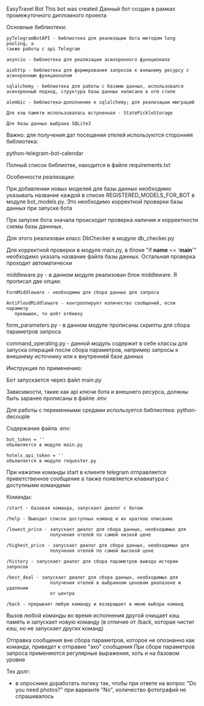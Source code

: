 EasyTravel Bot
This bot was created
Данный бот создан в рамках промежуточного дипломного проекта

Основные библиотеки: 

    pyTelegramBotAPI - библиотека для реализации бота методом long pooling, а 
    также работы с api Telegram
    
    asyncio - библиотека для реализации асинхронного функционала
    
    aiohttp - библиотека для формирования запросов к внешнему ресурсу с 
    асинхронным функционалом
    
    sqlalchemy - библиотека для работы с базами данных, использовался 
    асинхронный подход, структура базы данных написана в orm стиле
    
    alembic - библиотека-дополнение к sqlalchemy; для реализации миграций
    
    Для кэш памяти использовалась встроенная - StatePickleStorage
    
    Для базы данных выбрана SQLite3 

Важно: для получения дат посещения отелей используются сторонняя библиотека:

python-telegram-bot-calendar

Полный список библиотек, находится в файле requirements.txt

Особенности реализации:

При добавлении новых моделей для базы данных необходимо указывать название 
каждой в списке REGISTERED_MODELS_FOR_BOT в модуле bot_models.py.
Это необходимо корректной проверки базы данных при запуске бота

При запуске бота значала происходит проверка наличия и корректности схемы 
базы даннных.

Для этого реализован класс DbChecker в модуле db_checker.py

Для корректной проверки в модуле main.py, в блоке "if __name__ == '__main__'"
необходимо указать название файла базы данных. Остальная проверка проходит 
автоматически

middleware.py - в данном модуле реализован блок middleware. Я прописал две 
опции: 

    FormMiddleware - необходима для сбора данных для запроса 

    AntiFloodMiddleware - контроллирует количество сообщений, если параметр 
       превышен, то шлёт отбивку

form_parameters.py - в данном модуле прописаны скрипты для сбора параметров 
   запроса

command_operating.py - данной модуль содержит в себе классы для запуска 
   операций после сбора параметров, например запросы к внешнему источнику 
   или к внутренней базе данных


Инструкция по применению:

Бот запускается через файл main.py

Зависимости, такие как api ключи бота и внешнего ресурса, должны быть 
заранее прописаны в файле .env

Для работы с переменными средами используется библиотека: python-decouple

Содержание файла .env:

    bot_token = ''
    объявляется в модуле main.py

    hotels_api_token = ''
    объявляется в модуле requester.py

При нажатии команды start в клиенте telegram отправляется приветственное 
сообщение а также появляется клавиатура с доступными командами

Команды:

    /start - базовая команда, запускает диалог с ботом
    
    /help - Выводит список доступных команд и их краткое описание
    
    /lowest_price - запускает диалог для сбора данных, необходимых для 
                    получения отелей по самой низкой цене
    
    /highest_price - запускает диалог для сбора данных, необходимых для 
                    получения отелей по самой высокой цене
    
    /history - запускает диалог для сбора параметров вывода истории запросов
    
    /best_deal - запускает диалог для сбора данных, необходимых для 
                    получения отелей в выбранном ценовом диапазоне и удалении 
                    от центра
    
    /back - прерывает любую команду и возвращает в меню выбора команд

Вызов любой команды во время исполнения другой очищает кэш память и 
запускает новую команду (в отличие от /back, которая чистит кэш, но не 
запускает других команд)

Отправка сообщения вне сбора параметров, которое не опознанно как команда, 
приведет к отправке "эхо" сообщения
При сборе параметров запроса применяются регулярные выражения, хоть и на 
базовом уровне


Тех долг:
* в опроснике доработать логику так, чтобы при ответе на вопрос "Do you 
  need photos?" при варианте "No", количество фотографий не спрашивалось